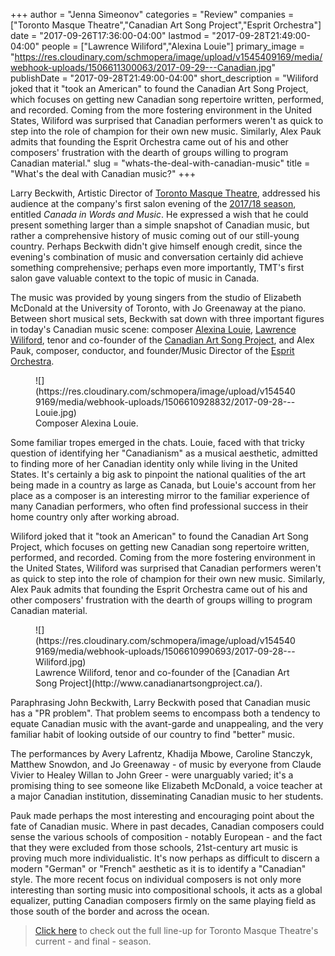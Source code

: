 +++
author = "Jenna Simeonov"
categories = "Review"
companies = ["Toronto Masque Theatre","Canadian Art Song Project","Esprit Orchestra"]
date = "2017-09-26T17:36:00-04:00"
lastmod = "2017-09-28T21:49:00-04:00"
people = ["Lawrence Wiliford","Alexina Louie"]
primary_image = "https://res.cloudinary.com/schmopera/image/upload/v1545409169/media/webhook-uploads/1506611300063/2017-09-29---Canadian.jpg"
publishDate = "2017-09-28T21:49:00-04:00"
short_description = "Wiliford joked that it &quot;took an American&quot; to found the Canadian Art Song Project, which focuses on getting new Canadian song repertoire written, performed, and recorded. Coming from the more fostering environment in the United States, Wiliford was surprised that Canadian performers weren&#039;t as quick to step into the role of champion for their own new music. Similarly, Alex Pauk admits that founding the Esprit Orchestra came out of his and other composers&#039; frustration with the dearth of groups willing to program Canadian material."
slug = "whats-the-deal-with-canadian-music"
title = "What&#039;s the deal with Canadian music?"
+++

Larry Beckwith, Artistic Director of [Toronto Masque Theatre](/scene/companies/toronto-masque-theatre/), addressed his audience at the company's first salon evening of the [2017/18 season](/the-stars-align-for-toronto-masque-theatres-final-season/), entitled *Canada in Words and Music*. He expressed a wish that he could present something larger than a simple snapshot of Canadian music, but rather a comprehensive history of music coming out of our still-young country. Perhaps Beckwith didn't give himself enough credit, since the evening's combination of music and conversation certainly did achieve something comprehensive; perhaps even more importantly, TMT's first salon gave valuable context to the topic of music in Canada.

The music was provided by young singers from the studio of Elizabeth McDonald at the University of Toronto, with Jo Greenaway at the piano. Between short musical sets, Beckwith sat down with three important figures in today's Canadian music scene: composer [Alexina Louie](/talking-with-composers-alexina-louie/), [Lawrence Wiliford](/scene/people/lawrence-wiliford/), tenor and co-founder of the [Canadian Art Song Project](/scene/companies/canadian-art-song-project/), and Alex Pauk, composer, conductor, and founder/Music Director of the [Esprit Orchestra](/scene/companies/esprit-orchestra/).

<figure data-type="image">
![](https://res.cloudinary.com/schmopera/image/upload/v1545409169/media/webhook-uploads/1506610928832/2017-09-28---Louie.jpg)
<figcaption>Composer Alexina Louie.</figcaption>
</figure>

Some familiar tropes emerged in the chats. Louie, faced with that tricky question of identifying her "Canadianism" as a musical aesthetic, admitted to finding more of her Canadian identity only while living in the United States. It's certainly a big ask to pinpoint the national qualities of the art being made in a country as large as Canada, but Louie's account from her place as a composer is an interesting mirror to the familiar experience of many Canadian performers, who often find professional success in their home country only after working abroad.

Wiliford joked that it "took an American" to found the Canadian Art Song Project, which focuses on getting new Canadian song repertoire written, performed, and recorded. Coming from the more fostering environment in the United States, Wiliford was surprised that Canadian performers weren't as quick to step into the role of champion for their own new music. Similarly, Alex Pauk admits that founding the Esprit Orchestra came out of his and other composers' frustration with the dearth of groups willing to program Canadian material.

<figure data-type="image">
![](https://res.cloudinary.com/schmopera/image/upload/v1545409169/media/webhook-uploads/1506610990693/2017-09-28---Wiliford.jpg)
<figcaption>Lawrence Wiliford, tenor and co-founder of the [Canadian Art Song Project](http://www.canadianartsongproject.ca/).</figcaption>
</figure>

Paraphrasing John Beckwith, Larry Beckwith posed that Canadian music has a "PR problem". That problem seems to encompass both a tendency to equate Canadian music with the avant-garde and unappealing, and the very familiar habit of looking outside of our country to find "better" music. 

The performances by Avery Lafrentz, Khadija Mbowe, Caroline Stanczyk, Matthew Snowdon, and Jo Greenaway - of music by everyone from Claude Vivier to Healey Willan to John Greer - were unarguably varied; it's a promising thing to see someone like Elizabeth McDonald, a voice teacher at a major Canadian institution, disseminating Canadian music to her students.

Pauk made perhaps the most interesting and encouraging point about the fate of Canadian music. Where in past decades, Canadian composers could sense the various schools of composition - notably European - and the fact that they were excluded from those schools, 21st-century art music is proving much more individualistic. It's now perhaps as difficult to discern a modern "German" or "French" aesthetic as it is to identify a "Canadian" style. The more recent focus on individual composers is not only more interesting than sorting music into compositional schools, it acts as a global equalizer, putting Canadian composers firmly on the same playing field as those south of the border and across the ocean.

>[Click here](http://www.torontomasquetheatre.com/node/24) to check out the full line-up for Toronto Masque Theatre's current - and final - season. 
